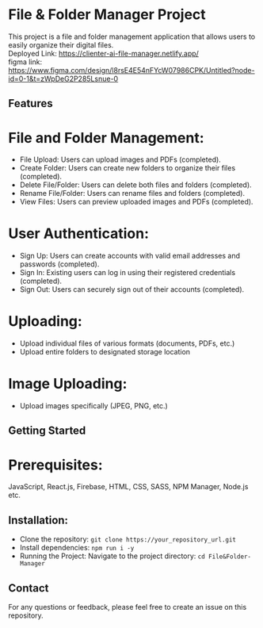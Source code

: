 # File & Folder Manager Project

This project is a file and folder management application that allows users to easily organize their digital files. <br>
Deployed Link: https://clienter-ai-file-manager.netlify.app/ <br>
figma link: https://www.figma.com/design/l8rsE4E54nFYcW07986CPK/Untitled?node-id=0-1&t=zWpDeG2P285Lsnue-0 <br>
## Features
# File and Folder Management:
- File Upload: Users can upload images and PDFs  (completed).
- Create Folder: Users can create new folders to organize their files (completed).
- Delete File/Folder: Users can delete both files and folders (completed).
- Rename File/Folder: Users can rename files and folders (completed).
- View Files: Users can preview uploaded images and PDFs  (completed).
  
# User Authentication:
- Sign Up: Users can create accounts with valid email addresses and passwords (completed).
- Sign In: Existing users can log in using their registered credentials  (completed).
- Sign Out: Users can securely sign out of their accounts  (completed).

# Uploading:
- Upload individual files of various formats (documents, PDFs, etc.)
- Upload entire folders to designated storage location
  
# Image Uploading:
- Upload images specifically (JPEG, PNG, etc.)

## Getting Started

# Prerequisites:
JavaScript, React.js, Firebase, HTML, CSS, SASS, NPM Manager, Node.js etc.

## Installation:

- Clone the repository:
  `git clone https://your_repository_url.git`
- Install dependencies:
  `npm run i -y`
- Running the Project:
  Navigate to the project directory:
  `cd File&Folder-Manager`

## Contact
For any questions or feedback, please feel free to create an issue on this repository.
